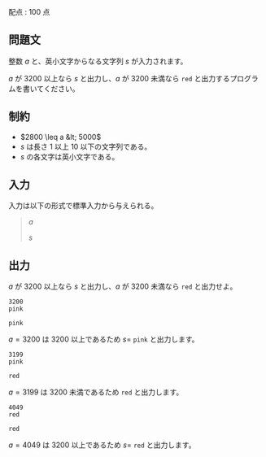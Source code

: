 配点 : $100$ 点

## 問題文

整数 $a$ と、英小文字からなる文字列 $s$ が入力されます。

$a$ が $3200$ 以上なら $s$ と出力し、$a$ が $3200$ 未満なら `red` と出力するプログラムを書いてください。

## 制約

- $2800 \leq a &lt; 5000$
- $s$ は長さ $1$ 以上 $10$ 以下の文字列である。
- $s$ の各文字は英小文字である。

## 入力

入力は以下の形式で標準入力から与えられる。

> $a$
> 
> $s$

## 出力

$a$ が $3200$ 以上なら $s$ と出力し、$a$ が $3200$ 未満なら `red` と出力せよ。

```input1
3200
pink
```

```output1
pink
```

$a = 3200$ は $3200$ 以上であるため $s =$ `pink` と出力します。

```input2
3199
pink
```

```output2
red
```

$a = 3199$ は $3200$ 未満であるため `red` と出力します。

```input3
4049
red
```

```output3
red
```

$a = 4049$ は $3200$ 以上であるため $s =$ `red` と出力します。